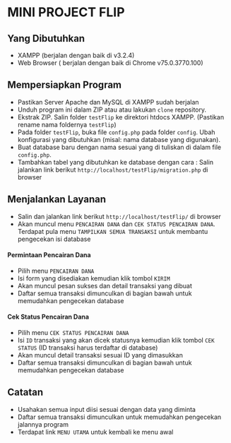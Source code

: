 # MINI PROJECT FLIP

## Yang Dibutuhkan

* XAMPP (berjalan dengan baik di v3.2.4)
* Web Browser ( berjalan dengan baik di Chrome v75.0.3770.100)

## Mempersiapkan Program

 - Pastikan Server Apache dan MySQL di XAMPP sudah berjalan
 - Unduh program ini dalam ZIP atau atau lakukan `clone` repository.
 - Ekstrak ZIP. Salin folder `testFlip` ke direktori htdocs XAMPP. (Pastikan rename nama foldernya `testFlip`)
 - Pada folder `testFlip`, buka file `config.php` pada folder `config`. Ubah konfigurasi yang dibutuhkan (misal: nama database yang digunakan).
- Buat database baru dengan nama sesuai yang di tuliskan di dalam file `config.php`.
- Tambahkan tabel yang dibutuhkan ke database dengan cara :
Salin jalankan link berikut `http://localhost/testFlip/migration.php` di browser

## Menjalankan Layanan

- Salin dan jalankan link berikut `http://localhost/testFlip/` di browser
- Akan muncul menu  `PENCAIRAN DANA` dan `CEK STATUS PENCAIRAN DANA`. Terdapat pula menu `TAMPILKAN SEMUA TRANSAKSI` untuk membantu pengecekan isi database

#### Permintaan Pencairan Dana
- Pilih menu `PENCAIRAN DANA`
- Isi form yang disediakan kemudian klik tombol `KIRIM`
- Akan muncul pesan sukses dan detail transaksi yang dibuat
- Daftar semua transaksi dimunculkan di bagian bawah untuk memudahkan pengecekan database

#### Cek Status Pencairan Dana
- Pilih menu `CEK STATUS PENCAIRAN DANA`
- Isi `ID` transaksi yang akan dicek statusnya kemudian klik tombol `CEK STATUS` (ID transaksi harus terdaftar di database)
- Akan muncul detail transaksi sesuai ID yang dimasukkan
- Daftar semua transaksi dimunculkan di bagian bawah untuk memudahkan pengecekan database

## Catatan
- Usahakan semua input diisi sesuai dengan data yang diminta
- Daftar semua transaksi dimunculkan untuk memudahkan pengecekan jalannya program
- Terdapat link `MENU UTAMA` untuk kembali ke menu awal
